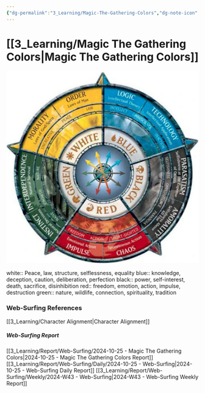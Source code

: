 ```yaml
---
{"dg-permalink":"3_Learning/Magic-The-Gathering-Colors","dg-note-icon":"webSurfing","created-date":"2024-10-25 11:40:30 am","date":"2024-10-25","type":"web-surfing","tags":["web-surfing"],"aliases":null,"img":"![Utilities/Images/Pasted image 20241028153201.jpeg|150](/img/user/Utilities/Images/Pasted%20image%2020241028153201.jpeg)","dg-publish":true,"permalink":"/3_Learning/Magic-The-Gathering-Colors/","dgPassFrontmatter":true,"noteIcon":"webSurfing"}
---
```



# [[3_Learning/Magic The Gathering Colors\|Magic The Gathering Colors]]

![Utilities/Images/Pasted image 20241028153201.jpeg](/img/user/Utilities/Images/Pasted%20image%2020241028153201.jpeg)

white:: Peace, law, structure, selflessness, equality
blue:: knowledge, deception, caution, deliberation, perfection
black:: power, self-interest, death, sacrifice, disinhibition
red:: freedom, emotion, action, impulse, destruction
green:: nature, wildlife, connection, spirituality, tradition






















### Web-Surfing References
[[3_Learning/Character Alignment\|Character Alignment]]
##### Web-Surfing Report
[[3_Learning/Report/Web-Surfing/2024-10-25 - Magic The Gathering Colors\|2024-10-25 - Magic The Gathering Colors Report]]
[[3_Learning/Report/Web-Surfing/Daily/2024-10-25 - Web-Surfing\|2024-10-25 - Web-Surfing Daily Report]]
[[3_Learning/Report/Web-Surfing/Weekly/2024-W43 - Web-Surfing\|2024-W43 - Web-Surfing Weekly Report]]

